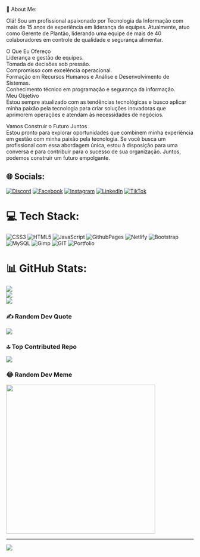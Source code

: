 💫 About Me:

Olá! Sou um profissional apaixonado por Tecnologia da Informação com mais de 15 anos de experiência em liderança de equipes. Atualmente, atuo como Gerente de Plantão, liderando uma equipe de mais de 40 colaboradores em controle de qualidade e segurança alimentar.

O Que Eu Ofereço <br>
Liderança e gestão de equipes. <br>
Tomada de decisões sob pressão.<br>
Compromisso com excelência operacional.<br>
Formação em Recursos Humanos e Análise e Desenvolvimento de Sistemas.<br>
Conhecimento técnico em programação e segurança da informação.<br>
Meu Objetivo<br>
Estou sempre atualizado com as tendências tecnológicas e busco aplicar minha paixão pela tecnologia para criar soluções inovadoras que aprimorem operações e atendam às necessidades de negócios.<br>

Vamos Construir o Futuro Juntos <br>
Estou pronto para explorar oportunidades que combinem minha experiência em gestão com minha paixão pela tecnologia. Se você busca um profissional com essa abordagem única, estou à disposição para uma conversa e para contribuir para o sucesso de sua organização. Juntos, podemos construir um futuro empolgante. <br>


## 🌐 Socials:
[![Discord](https://img.shields.io/badge/Discord-%237289DA.svg?logo=discord&logoColor=white)](https://discord.gg/silviocalixto) [![Facebook](https://img.shields.io/badge/Facebook-%231877F2.svg?logo=Facebook&logoColor=white)](https://facebook.com/https://www.facebook.com/silvio.calixto/) [![Instagram](https://img.shields.io/badge/Instagram-%23E4405F.svg?logo=Instagram&logoColor=white)](https://instagram.com/https://www.instagram.com/calixto_silvio/) [![LinkedIn](https://img.shields.io/badge/LinkedIn-%230077B5.svg?logo=linkedin&logoColor=white)](https://linkedin.com/in/https://www.linkedin.com/in/silviocalixto/) [![TikTok](https://img.shields.io/badge/TikTok-%23000000.svg?logo=TikTok&logoColor=white)](https://tiktok.com/@https://www.tiktok.com/@silviocalixto) 

# 💻 Tech Stack:
![CSS3](https://img.shields.io/badge/css3-%231572B6.svg?style=plastic&logo=css3&logoColor=white) ![HTML5](https://img.shields.io/badge/html5-%23E34F26.svg?style=plastic&logo=html5&logoColor=white) ![JavaScript](https://img.shields.io/badge/javascript-%23323330.svg?style=plastic&logo=javascript&logoColor=%23F7DF1E) ![GithubPages](https://img.shields.io/badge/github%20pages-121013?style=plastic&logo=github&logoColor=white) ![Netlify](https://img.shields.io/badge/netlify-%23000000.svg?style=plastic&logo=netlify&logoColor=#00C7B7) ![Bootstrap](https://img.shields.io/badge/bootstrap-%238511FA.svg?style=plastic&logo=bootstrap&logoColor=white) ![MySQL](https://img.shields.io/badge/mysql-%2300000f.svg?style=plastic&logo=mysql&logoColor=white) ![Gimp](https://img.shields.io/badge/Gimp-657D8B?style=plastic&logo=gimp&logoColor=FFFFFF) ![GIT](https://img.shields.io/badge/Git-fc6d26?style=plastic&logo=git&logoColor=white) ![Portfolio](https://img.shields.io/badge/Portfolio-%23000000.svg?style=plastic&logo=firefox&logoColor=#FF7139)
# 📊 GitHub Stats:
![](https://github-readme-stats.vercel.app/api?username=SilvioCalixto&theme=tokyonight&hide_border=true&include_all_commits=false&count_private=true)<br/>
![](https://github-readme-streak-stats.herokuapp.com/?user=SilvioCalixto&theme=tokyonight&hide_border=true)<br/>
![](https://github-readme-stats.vercel.app/api/top-langs/?username=SilvioCalixto&theme=tokyonight&hide_border=true&include_all_commits=false&count_private=true&layout=compact)

### ✍️ Random Dev Quote
![](https://quotes-github-readme.vercel.app/api?type=vetical&theme=tokyonight)

### 🔝 Top Contributed Repo
![](https://github-contributor-stats.vercel.app/api?username=SilvioCalixto&limit=5&theme=dark&combine_all_yearly_contributions=true)

### 😂 Random Dev Meme
<img src='https://randommeme-five.vercel.app/' style="height: 400px;"/>

---
[![](https://visitcount.itsvg.in/api?id=SilvioCalixto&icon=0&color=0)](https://visitcount.itsvg.in)

<!-- Proudly created with GPRM ( https://gprm.itsvg.in ) -->
